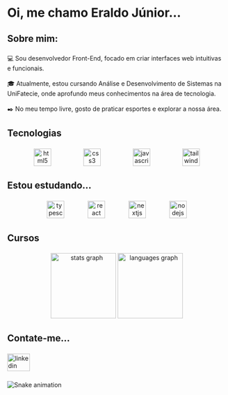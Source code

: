 <h1 align="left">Oi, me chamo Eraldo Júnior...</h1>

###

<h2 align="left">Sobre mim:</h2>

###

<p align="left">💻 Sou desenvolvedor Front-End, focado em criar interfaces web intuitivas e funcionais.<br><br>🎓 Atualmente, estou cursando Análise e Desenvolvimento de Sistemas na UniFatecie, onde aprofundo meus conhecimentos na área de tecnologia.<br><br>✒️ No meu tempo livre, gosto de praticar esportes e explorar a nossa área.</p>

###

<h2 align="left">Tecnologias</h2>

###

<div align="center">
  <img src="https://cdn.jsdelivr.net/gh/devicons/devicon/icons/html5/html5-original.svg" height="40" alt="html5 logo">
  <img width="66">
  <img src="https://cdn.jsdelivr.net/gh/devicons/devicon/icons/css3/css3-original.svg" height="40" alt="css3 logo">
  <img width="66">
  <img src="https://cdn.jsdelivr.net/gh/devicons/devicon/icons/javascript/javascript-original.svg" height="40" alt="javascript logo">
  <img width="66">
  <img src="https://cdn.jsdelivr.net/gh/devicons/devicon/icons/tailwindcss/tailwindcss-original-wordmark.svg" height="40" alt="tailwindcss logo">
</div>

###

<h2 align="left">Estou estudando...</h2>

###

<div align="center">
  <img src="https://cdn.jsdelivr.net/gh/devicons/devicon/icons/typescript/typescript-original.svg" height="40" alt="typescript logo">
  <img width="46">
  <img src="https://cdn.jsdelivr.net/gh/devicons/devicon/icons/react/react-original.svg" height="40" alt="react logo">
  <img width="46">
  <img src="https://cdn.jsdelivr.net/gh/devicons/devicon/icons/nextjs/nextjs-original.svg" height="40" alt="nextjs logo">
  <img width="46">
  <img src="https://cdn.jsdelivr.net/gh/devicons/devicon/icons/nodejs/nodejs-original.svg" height="40" alt="nodejs logo">
</div>

###

<h2 align="left">Cursos</h2>

###

<div align="center" style="
    flex-direction: row;
">
  <img src="https://github-readme-stats.vercel.app/api?username=EraldoJuniorDev&amp;hide_title=false&amp;hide_rank=false&amp;show_icons=true&amp;include_all_commits=true&amp;count_private=true&amp;disable_animations=false&amp;theme=dracula&amp;locale=en&amp;hide_border=false&amp;order=1" height="150" alt="stats graph">
  <img src="https://github-readme-stats.vercel.app/api/top-langs?username=EraldoJuniorDev&amp;locale=en&amp;hide_title=false&amp;layout=compact&amp;card_width=320&amp;langs_count=5&amp;theme=dracula&amp;hide_border=false&amp;order=2" height="150" alt="languages graph">
</div>

###

<h2 align="left">Contate-me...</h2>

###

<div align="left">
  <a href="https://www.linkedin.com/in/eraldojuniordev/" target="_blank">
    <img src="https://raw.githubusercontent.com/maurodesouza/profile-readme-generator/master/src/assets/icons/social/linkedin/default.svg" width="52" height="40" alt="linkedin logo">
  </a>
</div>

###

<img src="https://raw.githubusercontent.com/EraldoJuniorDev/EraldoJuniorDev/output/snake.svg" alt="Snake animation">
